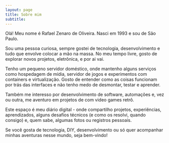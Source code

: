 ```yaml
---
layout: page
title: Sobre mim
subtitle: 
---
```


Olá! Meu nome é Rafael Zenaro de Oliveira. Nasci em 1993 e sou de São Paulo.

Sou uma pessoa curiosa, sempre gostei de tecnologia, desenvolvimento e tudo que envolve colocar a mão na massa. No meu tempo livre, gosto de explorar novos projetos, eletrônica, e por ai vai.

Tenho um pequeno servidor doméstico, onde mantenho alguns serviços como hospedagem de mídia, servidor de jogos e experimentos com containers e virtualização. Gosto de entender como as coisas funcionam por trás das interfaces e não tenho medo de desmontar, testar e aprender.

Também me interesso por desenvolvimento de software, automações e, vez ou outra, me aventuro em projetos de com video games retrô.

Este espaço é meu diário digital - onde compartilho projetos, experiências, aprendizados, alguns desafios técnicos (e como os resolvi, quando consigo) e, quem sabe, algumas fotos ou registros pessoais.

Se você gosta de tecnologia, DIY, desenvolvimento ou só quer acompanhar minhas aventuras nesse mundo, seja bem-vindo!
